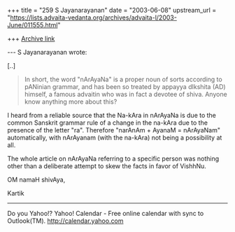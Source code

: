 +++
title = "259 S Jayanarayanan"
date = "2003-06-08"
upstream_url = "https://lists.advaita-vedanta.org/archives/advaita-l/2003-June/011555.html"

+++
[Archive link](https://lists.advaita-vedanta.org/archives/advaita-l/2003-June/011555.html)

--- S Jayanarayanan <sjayana at yahoo.com> wrote:

[..]

> In short, the word "nArAyaNa" is a proper noun of
> sorts according to pANinian grammar, and has been so
> treated by appayya dIkshita (AD) himself, a famous
> advaitin who was in fact a devotee of shiva. Anyone
> know anything more about this?
> 

I heard from a reliable source that the Na-kAra in
nArAyaNa is due to the common Sanskrit grammar rule of
a change in the na-kAra due to the presence of the
letter "ra". Therefore "narAnAm + AyanaM = nArAyaNam"
automatically, with nArAyanam (with the na-kAra) not 
being a possibility at all. 

The whole article on nArAyaNa referring to a specific
person was nothing other than a deliberate attempt to
skew the facts in favor of VishhNu. 

OM namaH shivAya,

Kartik

__________________________________
Do you Yahoo!?
Yahoo! Calendar - Free online calendar with sync to Outlook(TM).
http://calendar.yahoo.com

